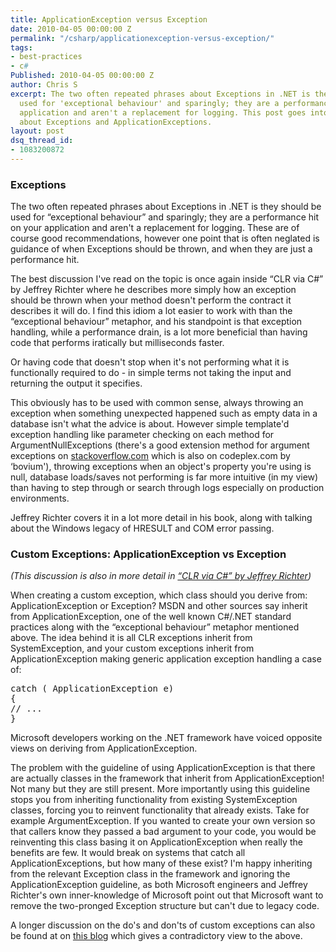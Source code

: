 ```yaml
---
title: ApplicationException versus Exception
date: 2010-04-05 00:00:00 Z
permalink: "/csharp/applicationexception-versus-exception/"
tags:
- best-practices
- c#
Published: 2010-04-05 00:00:00 Z
author: Chris S
excerpt: The two often repeated phrases about Exceptions in .NET is they should be
  used for 'exceptional behaviour' and sparingly; they are a performance hit on your
  application and aren't a replacement for logging. This post goes into some details
  about Exceptions and ApplicationExceptions.
layout: post
dsq_thread_id:
- 1083200872
---
```


### Exceptions

The two often repeated phrases about Exceptions in .NET is they should be used for &#8220;exceptional behaviour&#8221; and sparingly; they are a performance hit on your application and aren't a replacement for logging. These are of course good recommendations, however one point that is often neglated is guidance of when Exceptions should be thrown, and when they are just a performance hit. 

<!--more-->

The best discussion I've read on the topic is once again inside &#8220;CLR via C#&#8221; by Jeffrey Richter where he describes more simply how an exception should be thrown when your method doesn't perform the contract it describes it will do. I find this idiom a lot easier to work with than the &#8220;exceptional behaviour&#8221; metaphor, and his standpoint is that exception handling, while a performance drain, is a lot more beneficial than having code that performs iratically but milliseconds faster. 

Or having code that doesn't stop when it's not performing what it is functionally required to do - in simple terms not taking the input and returning the output it specifies.

This obviously has to be used with common sense, always throwing an exception when something unexpected happened such as empty data in a database isn't what the advice is about. However simple template'd exception handling like parameter checking on each method for ArgumentNullExceptions (there's a good extension method for argument exceptions on [stackoverflow.com][1] which is also on codeplex.com by &#8216;bovium'), throwing exceptions when an object's property you're using is null, database loads/saves not performing is far more intuitive (in my view) than having to step through or search through logs especially on production environments.

Jeffrey Richter covers it in a lot more detail in his book, along with talking about the Windows legacy of HRESULT and COM error passing. 

### Custom Exceptions: ApplicationException vs Exception

*(This discussion is also in more detail in [&#8220;CLR via C#&#8221; by Jeffrey Richter][2])*

When creating a custom exception, which class should you derive from: ApplicationException or Exception? MSDN and other sources say inherit from ApplicationException, one of the well known C#/.NET standard practices along with the &#8220;exceptional behaviour&#8221; metaphor mentioned above. The idea behind it is all CLR exceptions inherit from SystemException, and your custom exceptions inherit from ApplicationException making generic application exception handling a case of: 

<pre>catch ( ApplicationException e)
{
// ...
}
</pre>

Microsoft developers working on the .NET framework have voiced opposite views on deriving from ApplicationException.

The problem with the guideline of using ApplicationException is that there are actually classes in the framework that inherit from ApplicationException! Not many but they are still present. More importantly using this guideline stops you from inheriting functionality from existing SystemException classes, forcing you to reinvent functionality that already exists. Take for example ArgumentException. If you wanted to create your own version so that callers know they passed a bad argument to your code, you would be reinventing this class basing it on ApplicationException when really the benefits are few. It would break on systems that catch all ApplicationExceptions, but how many of these exist? I'm happy inheriting from the relevant Exception class in the framework and ignoring the ApplicationException guideline, as both Microsoft engineers and Jeffrey Richter's own inner-knowledge of Microsoft point out that Microsoft want to remove the two-pronged Exception structure but can't due to legacy code. 

A longer discussion on the do's and don'ts of custom exceptions can also be found at on [this blog][3] which gives a contradictory view to the above.

 [1]: http://stackoverflow.com/questions/271398/post-your-extension-goodies-for-c-net-codeplex-com-extensionoverflow
 [2]: http://www.amazon.com/CLR-via-Second-Pro-Developer/dp/0735621632
 [3]: http://blogs.msdn.com/kcwalina/archive/2005/03/16/396787.aspx